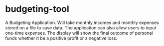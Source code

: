 # budgeting-tool
A Budgeting Application. Will take monthly incomes and monthly expenses stored on a file to save data. The application can also allow users to input one-time expenses. The display will show the final outcome of personal funds whether it be a positive profit or a negative loss.
